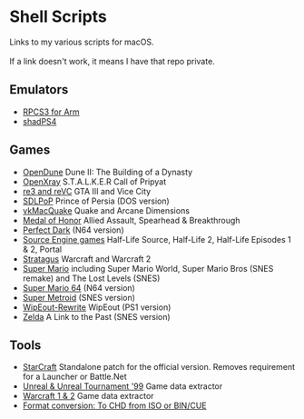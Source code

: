 # Shell Scripts
Links to my various scripts for macOS.<br><br>If a link doesn't work, it means I have that repo private. 

## Emulators
- [RPCS3 for Arm](https://github.com/shinra-electric/RPCS3-Arm-Build-Script)
- [shadPS4](https://github.com/shinra-electric/shadPS4-Build-Script)

## Games
- [OpenDune](https://github.com/shinra-electric/OpenDune-Build-Script) Dune II: The Building of a Dynasty
- [OpenXray](https://github.com/shinra-electric/OpenXRay-Build-Script) S.T.A.L.K.E.R Call of Pripyat
- [re3 and reVC](https://github.com/shinra-electric/GTA-Build-Script) GTA III and Vice City
- [SDLPoP](https://github.com/shinra-electric/SDLPoP-Build-Script) Prince of Persia (DOS version)
- [vkMacQuake](https://github.com/shinra-electric/vkMacQuake-Build-Script) Quake and Arcane Dimensions
- [Medal of Honor](https://github.com/shinra-electric/Medal-Of-Honor-Build-Script) Allied Assault, Spearhead & Breakthrough
- [Perfect Dark](https://github.com/shinra-electric/Perfect-Dark-Build-Script) (N64 version)
- [Source Engine games](https://github.com/shinra-electric/Source-Engine-Build-Script) Half-Life Source, Half-Life 2, Half-Life Episodes 1 & 2, Portal
- [Stratagus](https://github.com/shinra-electric/Stratagus-Build-Script) Warcraft and Warcraft 2
- [Super Mario](https://github.com/shinra-electric/Mario-Build-Script) including Super Mario World, Super Mario Bros (SNES remake) and The Lost Levels (SNES)
- [Super Mario 64](https://github.com/shinra-electric/Mario64-Build-Script) (N64 version)
- [Super Metroid](https://github.com/shinra-electric/Super-Metroid) (SNES version)
- [WipEout-Rewrite](https://github.com/shinra-electric/WipEout-Rewrite-Build-Script) WipEout (PS1 version)
- [Zelda](https://github.com/shinra-electric/Zelda3-Build-Script) A Link to the Past (SNES version)

## Tools
- [StarCraft](https://github.com/shinra-electric/StarCraft-Offline-Patch) Standalone patch for the official version. Removes requirement for a Launcher or Battle.Net
- [Unreal & Unreal Tournament '99](https://github.com/shinra-electric/Unreal-Data-Extractor) Game data extractor
- [Warcraft 1 & 2](https://github.com/shinra-electric/Stratagus-Data-Extractor-Script) Game data extractor
- [Format conversion: To CHD from ISO or BIN/CUE](https://github.com/shinra-electric/Conversion-Scripts)
